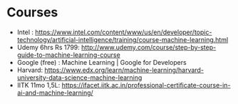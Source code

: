 # Courses
- Intel : https://www.intel.com/content/www/us/en/developer/topic-technology/artificial-intelligence/training/course-machine-learning.html
- Udemy 6hrs Rs 1799: http://www.udemy.com/course/step-by-step-guide-to-machine-learning-course
- Google (free) : Machine Learning  |  Google for Developers
- Harvard: https://www.edx.org/learn/machine-learning/harvard-university-data-science-machine-learning
- IITK 11mo 1,5L: https://ifacet.iitk.ac.in/professional-certificate-course-in-ai-and-machine-learning/
